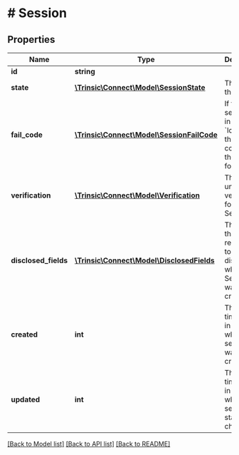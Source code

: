 # # Session

## Properties

Name | Type | Description | Notes
------------ | ------------- | ------------- | -------------
**id** | **string** |  |
**state** | [**\Trinsic\Connect\Model\SessionState**](SessionState.md) | The state of the session |
**fail_code** | [**\Trinsic\Connect\Model\SessionFailCode**](SessionFailCode.md) | If the session is in state &#x60;IdvFailed&#x60;, this field contains the reason for failure. | [optional]
**verification** | [**\Trinsic\Connect\Model\Verification**](Verification.md) | The underlying verification for this Session |
**disclosed_fields** | [**\Trinsic\Connect\Model\DisclosedFields**](DisclosedFields.md) | The fields that were requested to be disclosed when the Session was created |
**created** | **int** | The unix timestamp, in seconds, when this session was created |
**updated** | **int** | The unix timestamp, in seconds, when this session&#39;s state last changed |

[[Back to Model list]](../../README.md#models) [[Back to API list]](../../README.md#endpoints) [[Back to README]](../../README.md)
